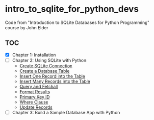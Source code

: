 # intro_to_sqlite_for_python_devs

Code from "Introduction to SQLite Databases for Python Programming" course by John Elder

## TOC

- [x] Chapter 1: Installation
- [ ] Chapter 2: Using SQLite with Python
    - [Create SQLite Connection](src/chapter2/create_sqlite_connection.py)
    - [Create a Database Table](src/chapter2/create_db_table.py)
    - [Insert One Record into the Table](src/chapter2/insert_one_record_into_table.py)
    - [Insert Many Records into the Table](src/chapter2/insert_many_records_into_table.py)
    - [Query and Fetchall](src/chapter2/query_and_fetchall.py)
    - [Format Results](src/chapter2/format_results.py)
    - [Primary Key ID](src/chapter2/primary_key_id.py)
    - [Where Clause](src/chapter2/where_clause.py)
    - [Update Records](src/chapter2/update_records.py)
- [ ] Chapter 3: Build a Sample Database App with Python
